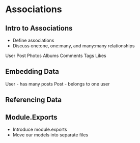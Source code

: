# Associations

## Intro to Associations
* Define associations
* Discuss one:one, one:many, and many:many relationships

User
Post
Photos
Albums
Comments
Tags
Likes

## Embedding Data
User - has many posts
Post - belongs to one user

## Referencing Data

## Module.Exports
* Introduce module.exports
* Move our models into separate files
